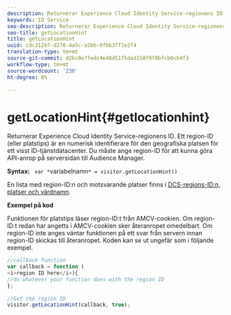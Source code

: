 ```yaml
---
description: Returnerar Experience Cloud Identity Service-regionens ID. Ett region-ID (eller platstips) är en numerisk identifierare för den geografiska platsen för ett visst ID-tjänstdatacenter. Du måste ange region-ID för att kunna göra API-anrop på serversidan till Audience Manager.
keywords: ID Service
seo-description: Returnerar Experience Cloud Identity Service-regionens ID. Ett region-ID (eller platstips) är en numerisk identifierare för den geografiska platsen för ett visst ID-tjänstdatacenter. Du måste ange region-ID för att kunna göra API-anrop på serversidan till Audience Manager.
seo-title: getLocationHint
title: getLocationHint
uuid: cdc312b7-d270-4a5c-a2bb-0fbb37f1e2f4
translation-type: tm+mt
source-git-commit: d2bc0e7fedc4e48d51f5dad158f9f8bfcb0cb4f3
workflow-type: tm+mt
source-wordcount: '230'
ht-degree: 0%

---
```



# getLocationHint{#getlocationhint}

Returnerar Experience Cloud Identity Service-regionens ID. Ett region-ID (eller platstips) är en numerisk identifierare för den geografiska platsen för ett visst ID-tjänstdatacenter. Du måste ange region-ID för att kunna göra API-anrop på serversidan till Audience Manager.

**Syntax:** ` var *`variabelnamn`* = visitor.getLocationHint()`

En lista med region-ID:n och motsvarande platser finns i [DCS-regions-ID:n, platser och värdnamn](https://docs.adobe.com/content/help/en/audience-manager/user-guide/api-and-sdk-code/dcs/dcs-api-reference/dcs-regions.html).

**Exempel på kod**

Funktionen för platstips läser region-ID:t från AMCV-cookien. Om region-ID:t redan har angetts i AMCV-cookien sker återanropet omedelbart. Om region-ID inte anges väntar funktionen på ett svar från servern innan region-ID skickas till återanropet. Koden kan se ut ungefär som i följande exempel.

```js
//callback function 
var callback = function ( 
<i>region ID here</i>){ 
//do whatever your function does with the region ID 
}; 
 
//Get the region ID 
visitor.getLocationHint(callback, true); 
```

